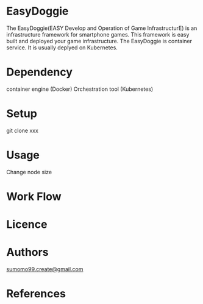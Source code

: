 # EasyDoggie

The EasyDoggie(EASY Develop and Operation of Game InfrastructurE) is an infrastructure framework for smartphone games. This framework is easy built and deployed your game infrastructure. The EasyDoggie is container service. It is usually deplyed on Kubernetes.

# Dependency

container engine (Docker)
Orchestration tool (Kubernetes)

# Setup

git clone xxx

# Usage

Change node size

# Work Flow

# Licence

# Authors

sumomo99.create@gmail.com

# References
